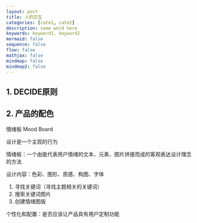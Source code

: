 ```yaml
---
layout: post
title: 人机交互
categories: [cate1, cate2]
description: some word here
keywords: keyword1, keyword2
mermaid: false
sequence: false
flow: false
mathjax: false
mindmap: false
mindmap2: false
---
```


## 1. DECIDE原则

## 2. 产品的配色

情绪板 Mood Board

设计是一个主观的行为

情绪板：一个由能代表用户情绪的文本、元素、图片拼接而成的客观表达设计理念的方法

设计内容：色彩、图形、质感、构图、字体

1. 寻找关键词（寻找主题相关的关键词）
2. 搜索关键词图片
3. 创建情绪图版

个性化和配置：是否应该让产品具有用户定制功能



